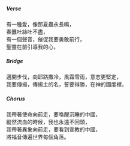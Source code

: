##### Verse
有一種愛，像那夏蟲永長鳴，  
春蠶吐絲吐不盡，  
有一個聲音，催促我要勇敢前行，  
聖靈在前引導我的心，  

##### Bridge
邁開步伐，向耶路撒冷，風霜雪雨，意志更堅定，  
我要傳揚，傳揚主的名，誓要得勝，在神的國度裡，  

##### Chorus
我帶著使命向前走，要喚醒沉睡的中國，  
縱然流血的時候，我也永遠不回頭，  
我帶著異象向前走，要看到宣教的中國，  
將福音傳遍世界每個角落。  
